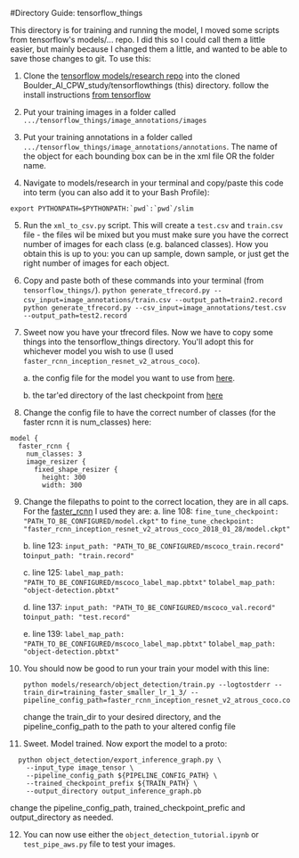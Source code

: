 #Directory Guide: tensorflow_things

This directory is for training and running the model, I moved some scripts from tensorflow's models/... repo. I did this so I could call them a little easier, but mainly because I changed them a little, and wanted to be able to save those changes to git. To use this:

1. Clone the [tensorflow models/research repo](https://github.com/tensorflow/models) into the cloned Boulder_AI_CPW_study/tensorflowthings (this) directory. 
  follow the install instructions [from tensorflow](https://github.com/tensorflow/models/blob/master/research/object_detection/g3doc/installation.md)

2. Put your training images in a folder called ```.../tensorflow_things/image_annotations/images```

3. Put your training annotations in a folder called ```.../tensorflow_things/image_annotations/annotations```. The name of the object for each bounding box can be in the xml file OR the folder name.

4. Navigate to models/research in your terminal and copy/paste this code into term (you can also add it to your Bash Profile): 

```export PYTHONPATH=$PYTHONPATH:`pwd`:`pwd`/slim```

5. Run the ```xml_to_csv.py``` script. This will create a ```test.csv``` and ```train.csv``` file - the files wil be mixed but you must make sure you have the correct number of images for each class (e.g. balanced classes). How you obtain this is up to you: you can up sample, down sample, or just get the right number of images for each object.

6. Copy and paste both of these commands into your terminal (from ```tensorflow_things/```). 
```python generate_tfrecord.py --csv_input=image_annotations/train.csv --output_path=train2.record```
``` python generate_tfrecord.py --csv_input=image_annotations/test.csv --output_path=test2.record```

7. Sweet now you have your tfrecord files. Now we have to copy some things into the tensorflow_things directory. You'll adopt this for whichever model you wish to use (I used ```faster_rcnn_inception_resnet_v2_atrous_coco```).

    a. the config file for the model you want to use from [here](https://github.com/tensorflow/models/tree/master/research/object_detection/samples/configs). 
  
    b. the tar'ed directory of the last checkpoint from [here](https://github.com/tensorflow/models/blob/master/research/object_detection/g3doc/detection_model_zoo.md)
8. Change the config file to have the correct number of classes (for the faster rcnn it is num_classes) here:
```
model {
  faster_rcnn {
    num_classes: 3
    image_resizer {
      fixed_shape_resizer {
        height: 300
        width: 300
```
        
9. Change the filepaths to point to the correct location, they are in all caps. For the [faster_rcnn](https://github.com/tensorflow/models/blob/master/research/object_detection/samples/configs/faster_rcnn_inception_resnet_v2_atrous_coco.config) I used they are:
    a. line 108: ```fine_tune_checkpoint: "PATH_TO_BE_CONFIGURED/model.ckpt"``` to ```fine_tune_checkpoint: "faster_rcnn_inception_resnet_v2_atrous_coco_2018_01_28/model.ckpt"```
        
    b. line 123: ```input_path: "PATH_TO_BE_CONFIGURED/mscoco_train.record"``` to```input_path: "train.record"```
       
    c. line 125: ```label_map_path: "PATH_TO_BE_CONFIGURED/mscoco_label_map.pbtxt"``` to```label_map_path: "object-detection.pbtxt"```
       
    d. line 137: ```input_path: "PATH_TO_BE_CONFIGURED/mscoco_val.record"``` to```input_path: "test.record"```
       
    e. line 139: ```label_map_path: "PATH_TO_BE_CONFIGURED/mscoco_label_map.pbtxt"``` to```label_map_path: "object-detection.pbtxt"```

10. You should now be good to run your train your model with this line:
    ```
    python models/research/object_detection/train.py --logtostderr --train_dir=training_faster_smaller_lr_1_3/ --pipeline_config_path=faster_rcnn_inception_resnet_v2_atrous_coco.config
    ```
    change the train_dir to your desired directory, and the pipeline_config_path to the path to your altered config file
    
11. Sweet. Model trained. Now export the model to a proto:
```
  python object_detection/export_inference_graph.py \
    --input_type image_tensor \
    --pipeline_config_path ${PIPELINE_CONFIG_PATH} \
    --trained_checkpoint_prefix ${TRAIN_PATH} \
    --output_directory output_inference_graph.pb
```
change the pipeline_config_path, trained_checkpoint_prefic and output_directory as needed.
    
12. You can now use either the ```object_detection_tutorial.ipynb``` or ```test_pipe_aws.py``` file to test your images.
